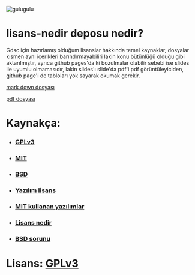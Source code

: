 ![gulugulu](https://media0.giphy.com/media/2epS8zhisYtHDCKrWv/giphy.gif)

# lisans-nedir deposu nedir?
Gdsc için hazırlamış olduğum lisanslar hakkında temel kaynaklar, dosyalar kısmen aynı içerikleri barındırmayabiliri lakin konu bütünlüğü olduğu gibi aktarılmıştır, ayrıca github pages'da ki bozulmalar olabilir sebebi ise slides ile uyumlu olmamasıdır, lakin slides'ı slide'da pdf'i pdf görüntüleyiciden, github page'i de tabloları yok sayarak okumak gerekir.

[mark down dosyası](https://github.com/lazypwny751/lisans-nedir/blob/main/slides/lisanslar.md)

[pdf dosyası](https://github.com/lazypwny751/lisans-nedir/releases/download/1/lisanslar.pdf)

# Kaynakça:
* ### [GPLv3](https://choosealicense.com/licenses/gpl-3.0)
* ### [MIT](https://choosealicense.com/licenses/mit)
* ### [BSD](https://choosealicense.com/licenses/bsd-2-clause)
* ### [Yazılım lisans](https://tr.wikipedia.org/wiki/Yaz%C4%B1l%C4%B1m_lisans%C4%B1)
* ### [MIT kullanan yazılımlar](https://en.wikipedia.org/wiki/Category:Software_using_the_MIT_license)
* ### [Lisans nedir](https://www.sisbim.com/urun-gruplarimiz/yazilim-lisansi-nedir-neden-gereklidir)
* ### [BSD sorunu](https://www.gnu.org/licenses/bsd.tr.html)

# Lisans: [GPLv3](https://choosealicense.com/licenses/gpl-3.0)
